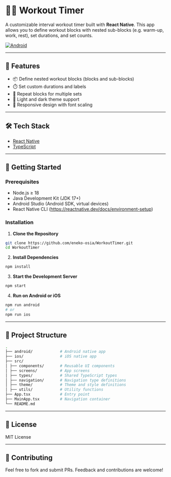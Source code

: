 # 🏋️‍♂️ Workout Timer

A customizable interval workout timer built with **React Native**.
This app allows you to define workout blocks with nested sub-blocks (e.g. warm-up, work, rest), set durations, and set counts.

[![Android](https://github.com/eneko-osia/WorkoutTimer/actions/workflows/android-ci.yml/badge.svg?branch=main)](https://github.com/eneko-osia/WorkoutTimer/actions/workflows/android-ci.yml)

---

## 📱 Features

- 📦 Define nested workout blocks (blocks and sub-blocks)
- ⏱️ Set custom durations and labels
- 🔁 Repeat blocks for multiple sets
- 🎨 Light and dark theme support
- 📐 Responsive design with font scaling

---

## 🛠 Tech Stack

- [React Native](https://reactnative.dev/)
- [TypeScript](https://www.typescriptlang.org/)

---

## 🚀 Getting Started

### Prerequisites

- Node.js ≥ 18
- Java Development Kit (JDK 17+)
- Android Studio (Android SDK, virtual devices)
- React Native CLI (https://reactnative.dev/docs/environment-setup)

### Installation

1. **Clone the Repository**

```bash
git clone https://github.com/eneko-osia/WorkoutTimer.git
cd WorkoutTimer
```

2. **Install Dependencies**

```bash
npm install
```

3. **Start the Development Server**

```bash
npm start
```

4. **Run on Android or iOS**

```bash
npm run android
# or
npm run ios
```
---

## 📂 Project Structure

```bash
.
├── android/            # Android native app
├── ios/                # iOS native app
├── src/
│ ├── components/       # Reusable UI components
│ ├── screens/          # App screens
│ ├── types/            # Shared TypeScript types
│ ├── navigation/       # Navigation type definitions
│ ├── theme/            # Theme and style definitions
│ ├── utils/            # Utility functions
├── App.tsx             # Entry point
├── MainApp.tsx         # Navigation container
└── README.md
```
---

## 📄 License

MIT License

---

## 🙌 Contributing

Feel free to fork and submit PRs.
Feedback and contributions are welcome!
